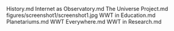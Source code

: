 History.md
Internet as Observatory.md
The Universe Project.md
figures/screenshot1/screenshot1.jpg
WWT in Education.md
Planetariums.md
WWT Everywhere.md
WWT in Research.md